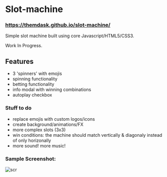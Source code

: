 # Slot-machine

### https://themdask.github.io/slot-machine/

Simple slot machine built using core Javascript/HTML5/CSS3. 

Work In Progress.

## Features
- 3 'spinners' with emojis
- spinning functionality
- betting functionality
- info modal with winning combinations
- autoplay checkbox

### Stuff to do
- replace emojis with custom logos/icons
- create background/animations/FX
- more complex slots (3x3)
- win conditions: the machine should match vertically & diagonaly instead of only horizonally
- more sound! more music!


### Sample Screenshot:

![scr](https://user-images.githubusercontent.com/25323744/153589789-26e4225f-26ad-401d-866d-7436b07156bf.png)






